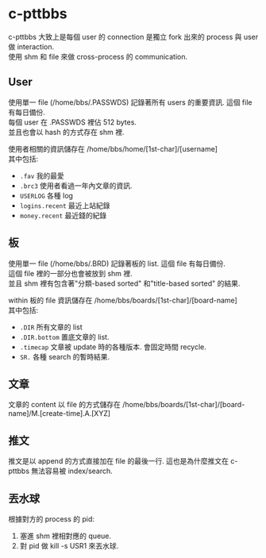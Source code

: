 # c-pttbbs

c-pttbbs 大致上是每個 user 的 connection 是獨立 fork 出來的 process 與 user 做 interaction. \
使用 shm 和 file 來做 cross-process 的 communication.


## User

使用單一 file (/home/bbs/.PASSWDS) 記錄著所有 users 的重要資訊. 這個 file 有每日備份. \
每個 user 在 .PASSWDS 裡佔 512 bytes. \
並且也會以 hash 的方式存在 shm 裡.

使用者相關的資訊儲存在 /home/bbs/home/[1st-char]/[username] \
其中包括:
* `.fav` 我的最愛
* `.brc3` 使用者看過一年內文章的資訊.
* `USERLOG` 各種 log
* `logins.recent` 最近上站紀錄
* `money.recent` 最近錢的紀錄


## 板

使用單一 file (/home/bbs/.BRD) 記錄著板的 list. 這個 file 有每日備份. \
這個 file 裡的一部分也會被放到 shm 裡. \
並且 shm 裡有包含著"分類-based sorted" 和"title-based sorted" 的結果.

within 板的 file 資訊儲存在 /home/bbs/boards/[1st-char]/[board-name] \
其中包括:

* `.DIR` 所有文章的 list
* `.DIR.bottom` 置底文章的 list.
* `.timecap` 文章被 update 時的各種版本. 會固定時間 recycle.
* `SR.` 各種 search 的暫時結果.


## 文章

文章的 content 以 file 的方式儲存在 /home/bbs/boards/[1st-char]/[board-name]/M.[create-time].A.[XYZ]


## 推文

推文是以 append 的方式直接加在 file 的最後一行. 這也是為什麼推文在 c-pttbbs 無法容易被 index/search.


## 丟水球

根據對方的 process 的 pid:
1. 塞進 shm 裡相對應的 queue.
2. 對 pid 做 kill -s USR1 來丟水球.
